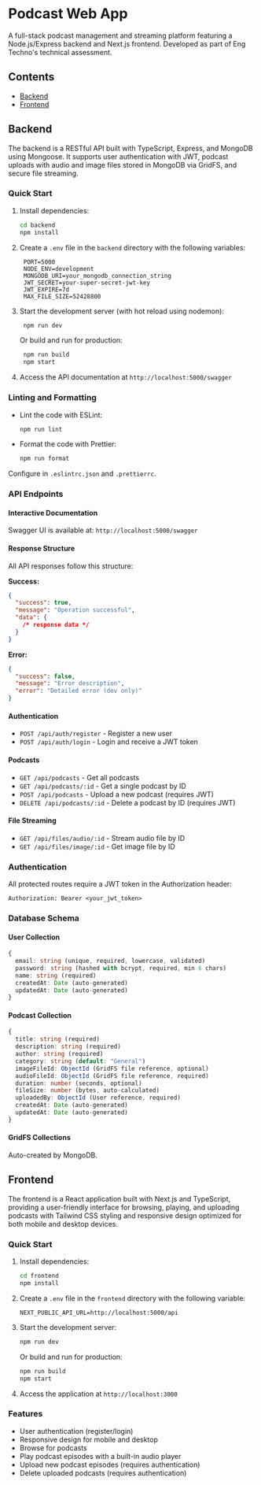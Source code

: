 # Podcast Web App

A full-stack podcast management and streaming platform featuring a Node.js/Express backend and Next.js frontend. Developed as part of Eng Techno's technical assessment.

## Contents

- [Backend](#backend)
- [Frontend](#frontend)

## Backend

The backend is a RESTful API built with TypeScript, Express, and MongoDB using Mongoose. It supports user authentication with JWT, podcast uploads with audio and image files stored in MongoDB via GridFS, and secure file streaming.

### Quick Start

1. Install dependencies:

   ```bash
   cd backend
   npm install
   ```

2. Create a `.env` file in the `backend` directory with the following variables:

   ```env
    PORT=5000
    NODE_ENV=development
    MONGODB_URI=your_mongodb_connection_string
    JWT_SECRET=your-super-secret-jwt-key
    JWT_EXPIRE=7d
    MAX_FILE_SIZE=52428800
   ```

3. Start the development server (with hot reload using nodemon):

   ```bash
    npm run dev
   ```

   Or build and run for production:

   ```bash
    npm run build
    npm start
   ```

4. Access the API documentation at `http://localhost:5000/swagger`

### Linting and Formatting

- Lint the code with ESLint:

  ```bash
  npm run lint
  ```

- Format the code with Prettier:

  ```bash
  npm run format
  ```

Configure in `.eslintrc.json` and `.prettierrc`.

### API Endpoints

#### Interactive Documentation

Swagger UI is available at: `http://localhost:5000/swagger`

#### Response Structure

All API responses follow this structure:

**Success:**

```json
{
  "success": true,
  "message": "Operation successful",
  "data": {
    /* response data */
  }
}
```

**Error:**

```json
{
  "success": false,
  "message": "Error description",
  "error": "Detailed error (dev only)"
}
```

#### Authentication

- `POST /api/auth/register` - Register a new user
- `POST /api/auth/login` - Login and receive a JWT token

#### Podcasts

- `GET /api/podcasts` - Get all podcasts
- `GET /api/podcasts/:id` - Get a single podcast by ID
- `POST /api/podcasts` - Upload a new podcast (requires JWT)
- `DELETE /api/podcasts/:id` - Delete a podcast by ID (requires JWT)

#### File Streaming

- `GET /api/files/audio/:id` - Stream audio file by ID
- `GET /api/files/image/:id` - Get image file by ID

### Authentication

All protected routes require a JWT token in the Authorization header:

`Authorization: Bearer <your_jwt_token>`

### Database Schema

#### User Collection

```typescript
{
  email: string (unique, required, lowercase, validated)
  password: string (hashed with bcrypt, required, min 6 chars)
  name: string (required)
  createdAt: Date (auto-generated)
  updatedAt: Date (auto-generated)
}
```

#### Podcast Collection

```typescript
{
  title: string (required)
  description: string (required)
  author: string (required)
  category: string (default: "General")
  imageFileId: ObjectId (GridFS file reference, optional)
  audioFileId: ObjectId (GridFS file reference, required)
  duration: number (seconds, optional)
  fileSize: number (bytes, auto-calculated)
  uploadedBy: ObjectId (User reference, required)
  createdAt: Date (auto-generated)
  updatedAt: Date (auto-generated)
}
```

#### GridFS Collections

Auto-created by MongoDB.

## Frontend

The frontend is a React application built with Next.js and TypeScript, providing a user-friendly interface for browsing, playing, and uploading podcasts with Tailwind CSS styling and responsive design optimized for both mobile and desktop devices.

### Quick Start

1. Install dependencies:

   ```bash
   cd frontend
   npm install
   ```

2. Create a `.env` file in the `frontend` directory with the following variable:

   ```env
   NEXT_PUBLIC_API_URL=http://localhost:5000/api
   ```

3. Start the development server:

   ```bash
   npm run dev
   ```

   Or build and run for production:

   ```bash
   npm run build
   npm start
   ```

4. Access the application at `http://localhost:3000`

### Features

- User authentication (register/login)
- Responsive design for mobile and desktop
- Browse for podcasts
- Play podcast episodes with a built-in audio player
- Upload new podcast episodes (requires authentication)
- Delete uploaded podcasts (requires authentication)
